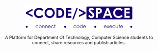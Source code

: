 #
<p align="center">
    <img src="./images/codespace.png" width="70%">
    <p align="center">A Platform for Department Of Technology, Computer Science students to connect, share resources and publish articles.</p>
</p>

